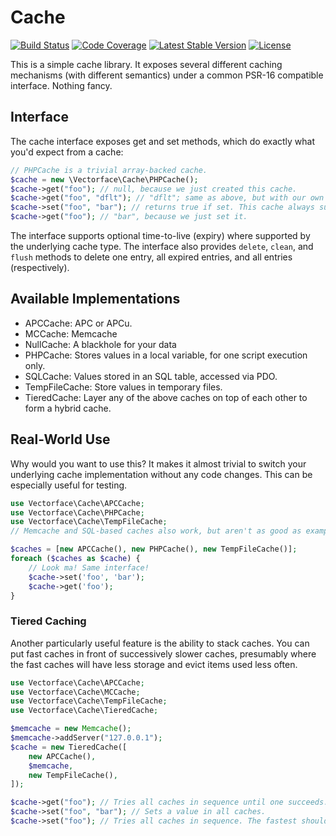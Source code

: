 # Cache
[![Build Status](https://travis-ci.org/Vectorface/cache.svg?branch=master)](https://travis-ci.org/Vectorface/cache)
[![Code Coverage](https://scrutinizer-ci.com/g/Vectorface/cache/badges/coverage.png?b=master)](https://scrutinizer-ci.com/g/Vectorface/cache/?branch=master)
[![Latest Stable Version](https://poser.pugx.org/vectorface/cache/v/stable.svg)](https://packagist.org/packages/vectorface/cache)
[![License](https://poser.pugx.org/vectorface/cache/license.svg)](https://packagist.org/packages/vectorface/cache)

This is a simple cache library. It exposes several different caching mechanisms (with different semantics) under a common PSR-16 compatible interface. Nothing fancy.

## Interface

The cache interface exposes get and set methods, which do exactly what you'd expect from a cache:

```php
// PHPCache is a trivial array-backed cache.
$cache = new \Vectorface\Cache\PHPCache();
$cache->get("foo"); // null, because we just created this cache.
$cache->get("foo", "dflt"); // "dflt"; same as above, but with our own default
$cache->set("foo", "bar"); // returns true if set. This cache always succeeds.
$cache->get("foo"); // "bar", because we just set it.
```

The interface supports optional time-to-live (expiry) where supported by the underlying cache type. The interface also provides `delete`, `clean`, and `flush` methods to delete one entry, all expired entries, and all entries (respectively).

## Available Implementations

* APCCache: APC or APCu.
* MCCache: Memcache
* NullCache: A blackhole for your data
* PHPCache: Stores values in a local variable, for one script execution only.
* SQLCache: Values stored in an SQL table, accessed via PDO.
* TempFileCache: Store values in temporary files.
* TieredCache: Layer any of the above caches on top of each other to form a hybrid cache.

## Real-World Use

Why would you want to use this? It makes it almost trivial to switch your underlying cache implementation without any code changes. This can be especially useful for testing.

```php
use Vectorface\Cache\APCCache;
use Vectorface\Cache\PHPCache;
use Vectorface\Cache\TempFileCache;
// Memcache and SQL-based caches also work, but aren't as good as examples.

$caches = [new APCCache(), new PHPCache(), new TempFileCache()];
foreach ($caches as $cache) {
	// Look ma! Same interface!
	$cache->set('foo', 'bar');
	$cache->get('foo');
}
```

### Tiered Caching

Another particularly useful feature is the ability to stack caches. You can put fast caches in front of successively slower caches, presumably where the fast caches will have less storage and evict items used less often.

```php
use Vectorface\Cache\APCCache;
use Vectorface\Cache\MCCache;
use Vectorface\Cache\TempFileCache;
use Vectorface\Cache\TieredCache;

$memcache = new Memcache();
$memcache->addServer("127.0.0.1");
$cache = new TieredCache([
	new APCCache(),
	$memcache,
	new TempFileCache(),
]);

$cache->get("foo"); // Tries all caches in sequence until one succeeds. Fails if none succeed.
$cache->set("foo", "bar"); // Sets a value in all caches.
$cache->set("foo"); // Tries all caches in sequence. The fastest should succeed and return quickly.
```
